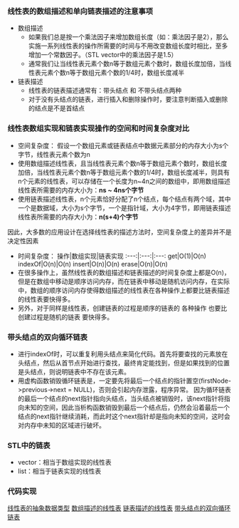 
### 线性表的数组描述和单向链表描述的注意事项
- 数组描述
  - 如果我们总是按一个乘法因子来增加数组长度（如：乘法因子是2），那么实施一系列线性表的操作所需要的时间与不用改变数组长度时相比，至多增加一个常数因子。（STL vector中的乘法因子是1.5）
  - 通常我们让当线性表元素个数n等于数组元素个数时，数组长度加倍，当线性表元素个数n等于数组元素个数的1/4时，数组长度减半
- 链表描述
  - 线性表的链表描述通常有：带头结点 和 不带头结点两种
  - 对于没有头结点的链表，进行插入和删除操作时，要注意判断插入或删除的结点是不是首结点


### 线性表数组实现和链表实现操作的空间和时间复杂度对比
- 空间复杂度：
假设一个数组元素或链表结点中数据元素部分的内存大小为s个字节，线性表元素个数为n
 - 使用数组描述线性表，且当线性表元素个数n等于数组元素个数时，数组长度加倍，当线性表元素个数n等于数组元素个数的1/4时，数组长度减半，则具有n个元素的线性表，可以存储在一个长度为n~4n之间的数组中，即用数组描述线性表所需要的内存大小为：**ns ~ 4ns个字节**
 - 使用链表描述线性表，n个元素恰好分配了n个结点，每个结点有两个域，其中一个是数据域，大小为s个字节，一个是指针域，大小为4字节，即用链表描述线性表所需要的内存大小为：**n(s+4)个字节**

  因此，大多数的应用设计在选择线性表的描述方法时，空间复杂度上的差异并不是决定性因素

- 时间复杂度：
  操作|数组实现|链表实现
:---:|:---:|:---:
get|O(1)|O(n)
indexOf|O(n)|O(n)
insert|O(n)|O(n)
erase|O(n)|O(n)
 - 在很多操作上，虽然线性表的数组描述和链表描述的时间复杂度上都是O(n)，但是在数组中移动是顺序访问内存，而在链表中移动是随机访问内存，在实际中，数组的顺序访问内存使得数组描述的线性表在各种操作上都要比链表描述的线性表要快得多。
 - 另外，对于同样是线性表，创建链表的过程是顺序的链表的 各种操作 也要比 创建过程是随机的链表 要快得多。

### 带头结点的双向循环链表
- 进行indexOf时，可以重复利用头结点来简化代码。首先将要查找的元素放在头结点，然后从首节点开始进行查找，最终肯定能找到，但是如果找到的位置是头结点，则说明链表中不存在该元素。
- 用虚构函数销毁循环链表是，一定要先将最后一个结点的指针置空(firstNode->previous->next = NULL)，否则会引起内存泄露，程序异常。
  因为循环链表的最后一个结点的next指针指向头结点，当头结点被销毁时，该next指针将指向未知的空间，因此当析构函数销毁到最后一个结点后，仍然会沿着最后一个结点的next指针继续消耗，而此时这个next指针却是指向未知的空间，这时会对内存中未知的区域进行破坏。

### STL中的链表
- vector：相当于数组实现的线性表 
- list：相当于链表实现的线性表

### 代码实现
[线性表的抽象数据类型](./linearList.h)
[数组描述的线性表](./arrayList.h)
[链表描述的线性表](./chainList.h)
[带头结点的双向循环链表](./circularListWithHeader.h)









